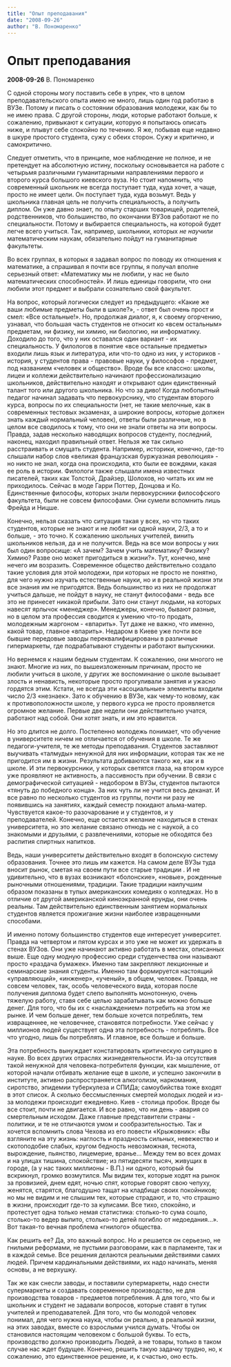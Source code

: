 ```yaml
---
title: "Опыт преподавания"
date: "2008-09-26"
author: "В. Пономаренко"
---
```


# Опыт преподавания

**2008-09-26** В. Пономаренко

C одной стороны могу поставить себе в упрек, что в целом преподавательского опыта имею не много, лишь один год работаю в ВУЗе. Потому и писать о состоянии образования молодежи, как бы то не имею права. С другой стороны, люди, которые работают больше, к сожалению, привыкают к ситуации, которую я попытаюсь описать ниже, и плывут себе спокойно по течению. Я же, побывав еще недавно в шкуре простого студента, сужу с обеих сторон. Сужу и критично, и самокритично.

Следует отметить, что в принципе, мое наблюдение не полное, и не претендует на абсолютную истину, поскольку основывается на работе с четырьмя различными гуманитарными направлениями первого и второго курса большого киевского вуза. Но стоит напомнить, что современный школьник не всегда поступает туда, куда хочет, а чаще, просто не имеет цели. Он поступает туда, куда возьмут. Ведь у школьника главная цель не получить специальность, а получить диплом. Он уже давно знает, по опыту старших товарищей, родителей, родственников, что большинство, по окончании ВУЗов работают не по специальности. Потому и выбирается специальность, на которой будет легче всего учиться. Так, например, школьники, которых *не научили* математическим наукам, обязательно пойдут на гуманитарные факультеты.

Во всех группах, в которых я задавал вопрос по поводу их отношения к математике, а спрашивал я почти все группы, я получал вполне серьезный ответ: «Математику мы не любили, у нас не было математических способностей». И лишь единицы говорили, что они любили этот предмет и выбрали сознательно свой факультет.

На вопрос, который логически следует из предыдущего: «Какие же ваши любимые предметы были в школе?», - ответ был очень прост и смел: «Все остальные!». Но, продолжая диалог, я, к своему огорчению, узнавал, что большая часть студентов не относит ко «всем остальным» предметам, ни физику, ни химию, ни биологию, ни информатику. Доходило до того, что у них оставался один вариант - их специальность. У филологов в понятие «все остальные предметы» входили лишь язык и литература, или что-то одно из них, у историков - история, у студентов права - правовые науки, у философов - предмет, под названием «человек и общество». Вроде бы все классно: школы, лицеи и коллежи действительно начинают профессионализацию школьников, действительно находят и открывают один единственный талант того или другого школьника. Но что за диво! Когда любопытный педагог начинал задавать что первокурснику, что студентам второго курса, вопросы по их специальности (нет, не такие мелочные, как в современных тестовых экзаменах, а широкие вопросы, которые должен знать каждый нормальный человек), ответы были различные, но в целом все сводилось к тому, что они не знали ответы на эти вопросы. Правда, задав несколько наводящих вопросов студенту, последний, наконец, находил правильный ответ. Нельзя же так сильно расстраивать и смущать студента. Например, историки, конечно, где-то слышали набор слов «великая французская буржуазная революция» - но никто не знал, когда она происходила, кто были ее вождями, какая ее роль в истории. Филологи также слышали имена известных писателей, таких как Толстой, Драйзер, Шолохов, но читать их им не приходилось. Сейчас в моде Гарри Поттер, Донцова и Ко. Единственные философы, которых знали первокурсники философского факультета, были не совсем философами. Они сумели вспомнить лишь Фрейда и Ницше.

Конечно, нельзя сказать что ситуация такая у всех, но что таких студентов, которые не знают и не любят ни одной науки, 2/3, а то и больше, - это точно. К сожалению школьных учителей, винить школьников нельзя, да и не получится. Ведь на все мои вопросы у них был один вопросище: «А зачем? Зачем учить математику? Физику? Химию? Разве оно может пригодиться в жизни?». Тут, конечно, мне нечего им возразить. Современное общество действительно создало такие условия для этой молодежи, при которых не просто не понятно, для чего нужно изучать естественные науки, но и в реальной жизни эти все знания им не пригодятся. Ведь большинство из них не продолжат учиться дальше, не пойдут в науку, не станут философами - ведь все это не принесет никакой прибыли. Зато они станут людьми, на которых навесят ярлычок «менеджер». Менеджеры, конечно, бывают разные, но в целом эта профессия сводится к умению что-то продать, молодежным жаргоном - «впарить». Тут даже не важно, что именно, какой товар, главное «впарить». Недаром в Киеве уже почти все бывшие передовые заводы переквалифицированы в различные гипермаркеты, где подрабатывают студенты и работают выпускники.

Но вернемся к нашим бедным студентам. К сожалению, они многого не знают. Многие из них, по вышеизложенным причинам, просто не любили учиться в школе, у других же воспоминание о школе вызывает злость и ненависть, некоторые просто прогуливали занятия и ужасно гордятся этим. Кстати, не всегда эти «асоциальные» элементы входили число 2/3 «незнаек». Зато к обучению в ВУЗе, как чему-то новому, как к противоположности школе, у первого курса не просто проявляется огромное желание. Первые две недели они действительно учатся, работают над собой. Они хотят знать, и им это нравится.

Но это длится не долго. Постепенно молодежь понимает, что обучение в университете ничем не отличается от обучения в школе. Те же педагоги-учителя, те же методы преподавания. Студентов заставляют выучивать «талмуды» ненужной для них информации, которая так же не пригодится им в жизни. Результата добиваются такого же, как и в школе. И эти первокурсники, у которых светятся глаза, на втором курсе уже проявляют не активность, а пассивность при обучении. В связи с демографической ситуацией - недобором в ВУЗы, студентов пытаются «тянуть до победного конца». За них чуть ли не учится весь деканат. И все равно по несколько студентов из группы, почти ни разу не появившись на занятиях, каждый семестр покидают альма-матер. Чувствуется какое-то разочарование и у студентов, и у преподавателей. Конечно, еще остается желание находиться в стенах университета, но это желание связано отнюдь не с наукой, а со знакомыми и друзьями, с развлечениями, которые не обходятся без распития спиртных напитков.

Ведь, наши университеты действительно входят в болонскую систему образования. Точнее это лишь им кажется. На самом деле ВУЗы туда вносит рынок, сметая на своем пути все старые традиции . И не удивительно, что в вузах возникают «болонские», «новые», рожденные рыночными отношениями, традиции. Такие традиции наилучшим образом показаны в тупых американских комедиях о колледжах. Но в отличие от другой американской киноэкранной ерунды, они очень реальны. Там действительно единственным занятием нормальных студентов является прожигание жизни наиболее извращенными способами.

И именно потому большинство студентов еще интересует университет. Правда на четвертом и пятом курсах и это уже не может их удержать в стенах ВУЗов. Они уже начинают активно работать в местах, описанных выше. Еще одну модную профессию среди студенчества они называют просто «раздача бумажек». Именно там закрепляют лекционные и семинарские знания студенты. Именно там формируется настоящий «управляющий», «инженер», «ученый», в общем, человек. Правда, не совсем человек, так, особь человеческого вида, которая после получения диплома будет слепо выполнять монотонную, очень тяжелую работу, ставя себе целью зарабатывать как можно больше денег. Для того, что бы их с «наслаждением» потребить на этом же рынке. И чем больше денег, тем больше хочется потреблять, тем извращеннее, не человечнее, становятся потребности. Уже сейчас у миллионов людей существует одна эта потребность - потреблять. Все что угодно, лишь бы потреблять. И главное, все больше и больше.

Эта потребность вынуждает констатировать критическую ситуацию в науке. Во всех других отраслях жизнедеятельности. Из-за отсутствия такой ненужной для человека-потребителя функции, как мышление, от которой начали отбивать желание еще в школе, и успешно закончили в институте, активно распространяется алкоголизм, наркомания, сиротство, эпидемии туберкулеза и СПИДа; самоубийства тоже входят в этот список. А сколько бессмысленных смертей молодых людей и из-за молодежи происходит ежедневно. Киев - столица пробок. Вроде бы все стоит, почти не двигается. И все равно, что ни день - авария со смертельным исходом. Даже главные представители страны - политики, и те не отличаются умом и сообразительностью. Так и хочется вспомнить слова Чехова из его повести «Крыжовник»: «Вы взгляните на эту жизнь: наглость и праздность сильных, невежество и скотоподобие слабых, кругом бедность невозможная, теснота, вырождение, пьянство, лицемерие, вранье... Между тем во всех домах и на улицах тишина, спокойствие; из пятидесяти тысяч, живущих в городе, (а у нас таких миллионы - В.П.) ни одного, который бы вскрикнул, громко возмутился. Мы видим тех, которые ходят на рынок за провизией, днем едят, ночью спят, которые говорят свою чепуху, женятся, старятся, благодушно тащат на кладбище своих покойников; но мы не видим и не слышим тех, которые страдают, и то, что страшно в жизни, происходит где-то за кулисами. Все тихо, спокойно, и протестует одна только немая статистика: столько-то сума сошло, столько-то ведер выпито, столько-то детей погибло от недоедания...». Вот такая-то вечная проблема «гнилого» общества.

Как решить ее? Да, это важный вопрос. Но и решается он серьезно, не гнилыми реформами, не пустыми разговорами, как в парламенте, так и в каждой семье. Все решения делаются реальными действиями самих людей. Причем кардинальными действиями, их надо начинать, меняя основы, а не верхушку.

Так же как снесли заводы, и поставили супермаркеты, надо снести супермаркеты и создавать современное производство, не для производства товаров - предметов потребления. А для того, что бы и школьник и студент не задавали вопросов, которые ставят в тупик учителей и преподавателей. Для того, что бы молодой человек понимал, для чего нужна наука, чтобы он реально, в реальной жизни, на этих заводах, вместе со взрослыми учился думать. Чтобы он становился настоящим человеком с большой буквы. То есть, производство должно производить Людей, а не товары, только в таком случае нас ждет будущее. Конечно, решить такую задачку трудно, но, к сожалению, это единственное решение, и, к счастью, оно есть.